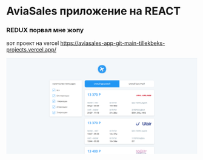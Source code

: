 # AviaSales приложение на REACT

### REDUX порвал мне жопу


вот проект на vercel https://aviasales-app-git-main-tillekbeks-projects.vercel.app/

<img src="./demo-img.png" alt="Фото первой страницы"/>
